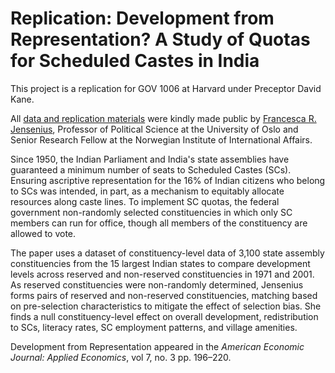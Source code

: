 # Replication: Development from Representation? A Study of Quotas for Scheduled Castes in India

This project is a replication for GOV 1006 at Harvard under Preceptor David Kane. 

All [data and replication materials](https://www.openicpsr.org/openicpsr/project/113613/version/V1/view) were kindly made public by [Francesca R. Jensenius](https://www.francesca.no), Professor of Political Science at the University of Oslo and Senior Research Fellow at the Norwegian Institute of International Affairs. 

Since 1950, the Indian Parliament and India's state assemblies have guaranteed a minimum number of seats to Scheduled Castes (SCs). Ensuring ascriptive representation for the 16% of Indian citizens who belong to SCs was intended, in part, as a mechanism to equitably allocate resources along caste lines. To implement SC quotas, the federal government non-randomly selected constituencies in which only SC members can run for office, though all members of the constituency are allowed to vote. 

The paper uses a dataset of constituency-level data of 3,100 state assembly constituencies from the 15 largest Indian states to compare development levels across reserved and non-reserved constituencies in 1971 and 2001. As reserved constituencies were non-randomly determined, Jensenius forms pairs of reserved and non-reserved constituencies, matching based on pre-selection characteristics to mitigate the effect of selection bias. She finds a null constituency-level effect on overall development, redistribution to SCs, literacy rates, SC employment patterns, and village amenities. 

Development from Representation appeared in the *American Economic Journal: Applied Economics*,  vol 7, no. 3 pp. 196–220. 
